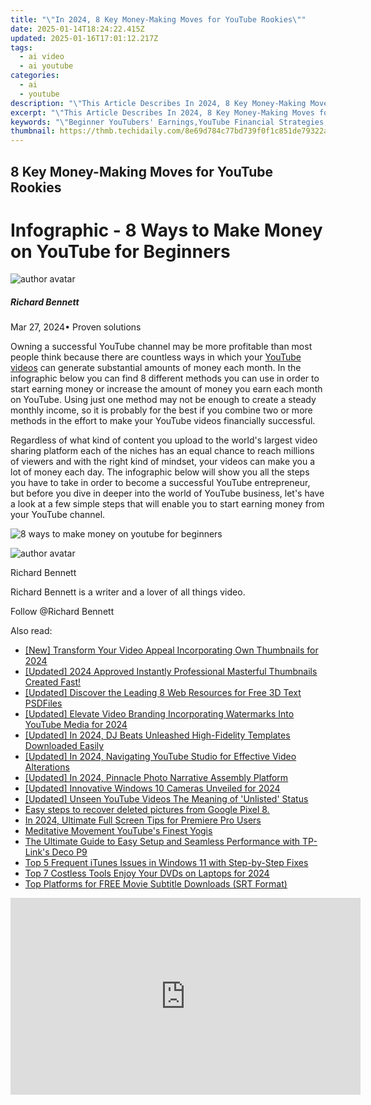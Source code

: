 ```yaml
---
title: "\"In 2024, 8 Key Money-Making Moves for YouTube Rookies\""
date: 2025-01-14T18:24:22.415Z
updated: 2025-01-16T17:01:12.217Z
tags:
  - ai video
  - ai youtube
categories:
  - ai
  - youtube
description: "\"This Article Describes In 2024, 8 Key Money-Making Moves for YouTube Rookies\""
excerpt: "\"This Article Describes In 2024, 8 Key Money-Making Moves for YouTube Rookies\""
keywords: "\"Beginner YouTubers' Earnings,YouTube Financial Strategies,Profit From YouTube,Earning Videos Rookie Style,YouTube Money Guide,Rookie Video Revenue Tips,Start-Up YouTube Income\""
thumbnail: https://thmb.techidaily.com/8e69d784c77bd739f0f1c851de79322ac9ec55e884e7ced93bcfd0b725d11a77.jpg
---
```


## 8 Key Money-Making Moves for YouTube Rookies

# Infographic - 8 Ways to Make Money on YouTube for Beginners

![author avatar](https://images.wondershare.com/filmora/article-images/richard-bennett.jpg)

##### Richard Bennett

 Mar 27, 2024• Proven solutions

Owning a successful YouTube channel may be more profitable than most people think because there are countless ways in which your [YouTube videos](https://tools.techidaily.com/wondershare/filmora/download/) can generate substantial amounts of money each month. In the infographic below you can find 8 different methods you can use in order to start earning money or increase the amount of money you earn each month on YouTube. Using just one method may not be enough to create a steady monthly income, so it is probably for the best if you combine two or more methods in the effort to make your YouTube videos financially successful.

Regardless of what kind of content you upload to the world's largest video sharing platform each of the niches has an equal chance to reach millions of viewers and with the right kind of mindset, your videos can make you a lot of money each day. The infographic below will show you all the steps you have to take in order to become a successful YouTube entrepreneur, but before you dive in deeper into the world of YouTube business, let's have a look at a few simple steps that will enable you to start earning money from your YouTube channel.

![8 ways to make money on youtube for beginners](https://filmora.wondershare.com/youtube-video-editing/8-ways-to-make-money-on-youtube-for-beginners.jpg)

![author avatar](https://images.wondershare.com/filmora/article-images/richard-bennett.jpg)

Richard Bennett

Richard Bennett is a writer and a lover of all things video.

Follow @Richard Bennett

<ins class="adsbygoogle"
     style="display:block"
     data-ad-format="autorelaxed"
     data-ad-client="ca-pub-7571918770474297"
     data-ad-slot="1223367746"></ins>

<ins class="adsbygoogle"
     style="display:block"
     data-ad-client="ca-pub-7571918770474297"
     data-ad-slot="8358498916"
     data-ad-format="auto"
     data-full-width-responsive="true"></ins>

<span class="atpl-alsoreadstyle">Also read:</span>
<div><ul>
<li><a href="https://youtube-webster.techidaily.com/ransform-your-video-appeal-incorporating-own-thumbnails-for-2024/"><u>[New] Transform Your Video Appeal Incorporating Own Thumbnails for 2024</u></a></li>
<li><a href="https://youtube-webster.techidaily.com/ed-2024-approved-instantly-professional-masterful-thumbnails-created-fast/"><u>[Updated] 2024 Approved Instantly Professional Masterful Thumbnails Created Fast!</u></a></li>
<li><a href="https://fox-direct.techidaily.com/updated-discover-the-leading-8-web-resources-for-free-3d-text-psdfiles/"><u>[Updated] Discover the Leading 8 Web Resources for Free 3D Text PSDFiles</u></a></li>
<li><a href="https://youtube-webster.techidaily.com/ed-elevate-video-branding-incorporating-watermarks-into-youtube-media-for-2024/"><u>[Updated] Elevate Video Branding Incorporating Watermarks Into YouTube Media for 2024</u></a></li>
<li><a href="https://youtube-webster.techidaily.com/ed-in-2024-dj-beats-unleashed-high-fidelity-templates-downloaded-easily/"><u>[Updated] In 2024, DJ Beats Unleashed High-Fidelity Templates Downloaded Easily</u></a></li>
<li><a href="https://youtube-webster.techidaily.com/ed-in-2024-navigating-youtube-studio-for-effective-video-alterations/"><u>[Updated] In 2024, Navigating YouTube Studio for Effective Video Alterations</u></a></li>
<li><a href="https://article-knowledge.techidaily.com/updated-in-2024-pinnacle-photo-narrative-assembly-platform/"><u>[Updated] In 2024, Pinnacle Photo Narrative Assembly Platform</u></a></li>
<li><a href="https://remote-screen-capture.techidaily.com/updated-innovative-windows-10-cameras-unveiled-for-2024/"><u>[Updated] Innovative Windows 10 Cameras Unveiled for 2024</u></a></li>
<li><a href="https://youtube-webster.techidaily.com/ed-unseen-youtube-videos-the-meaning-of-unlisted-status/"><u>[Updated] Unseen YouTube Videos The Meaning of 'Unlisted' Status</u></a></li>
<li><a href="https://phone-solutions.techidaily.com/easy-steps-to-recover-deleted-pictures-from-google-pixel-8-by-fonelab-android-recover-pictures/"><u>Easy steps to recover deleted pictures from Google Pixel 8.</u></a></li>
<li><a href="https://vp-tips.techidaily.com/in-2024-ultimate-full-screen-tips-for-premiere-pro-users/"><u>In 2024, Ultimate Full Screen Tips for Premiere Pro Users</u></a></li>
<li><a href="https://youtube-webster.techidaily.com/ative-movement-youtubes-finest-yogis/"><u>Meditative Movement YouTube's Finest Yogis</u></a></li>
<li><a href="https://buynow-help.techidaily.com/the-ultimate-guide-to-easy-setup-and-seamless-performance-with-tp-links-deco-p9/"><u>The Ultimate Guide to Easy Setup and Seamless Performance with TP-Link's Deco P9</u></a></li>
<li><a href="https://some-guidance.techidaily.com/top-5-frequent-itunes-issues-in-windows-11-with-step-by-step-fixes/"><u>Top 5 Frequent iTunes Issues in Windows 11 with Step-by-Step Fixes</u></a></li>
<li><a href="https://fox-direct.techidaily.com/top-7-costless-tools-enjoy-your-dvds-on-laptops-for-2024/"><u>Top 7 Costless Tools Enjoy Your DVDs on Laptops for 2024</u></a></li>
<li><a href="https://vp-tips.techidaily.com/top-platforms-for-free-movie-subtitle-downloads-srt-format/"><u>Top Platforms for FREE Movie Subtitle Downloads (SRT Format)</u></a></li>
</ul></div>

<!-- affiliate ads begin -->
<iframe width="560" height="315" src="https://www.youtube.com/embed/qNrOsjUdRz0?si=xGzhmNmtgxNTsRxN" title="YouTube video player" frameborder="0" allow="accelerometer; autoplay; clipboard-write; encrypted-media; gyroscope; picture-in-picture; web-share" referrerpolicy="strict-origin-when-cross-origin" allowfullscreen></iframe>
<!-- affiliate ads end -->

